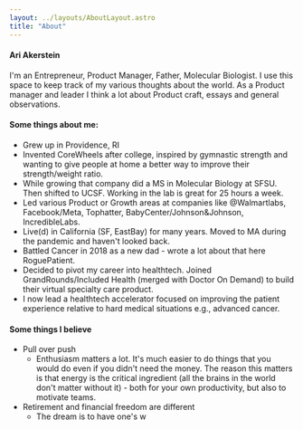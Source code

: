 ```yaml
---
layout: ../layouts/AboutLayout.astro
title: "About"
---
```


#### Ari Akerstein

I'm an Entrepreneur, Product Manager, Father, Molecular Biologist.
I use this space to keep track of my various thoughts about the world. As a Product manager and leader I think a lot about Product craft, essays and general observations.

#### Some things about me:

- Grew up in Providence, RI
- Invented CoreWheels after college, inspired by gymnastic strength and wanting to give people at home a better way to improve their strength/weight ratio.
- While growing that company did a MS in Molecular Biology at SFSU. Then shifted to UCSF. Working in the lab is great for 25 hours a week.
- Led various Product or Growth areas at companies like @Walmartlabs, Facebook/Meta, Tophatter, BabyCenter/Johnson&Johnson, IncredibleLabs.
- Live(d) in California (SF, EastBay) for many years. Moved to MA during the pandemic and haven't looked back.
- Battled Cancer in 2018 as a new dad - wrote a lot about that here RoguePatient.
- Decided to pivot my career into healthtech. Joined GrandRounds/Included Health (merged with Doctor On Demand) to build their virtual specialty care product.
- I now lead a healthtech accelerator focused on improving the patient experience relative to hard medical situations e.g., advanced cancer.

#### Some things I believe

- Pull over push
  - Enthusiasm matters a lot. It's much easier to do things that you would do even if you didn't need the money. The reason this matters is that energy is the critical ingredient (all the brains in the world don't matter without it) - both for your own productivity, but also to motivate teams.
- Retirement and financial freedom are different
  - The dream is to have one's w